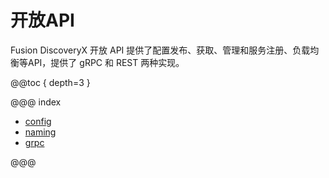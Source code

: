 # 开放API

Fusion DiscoveryX 开放 API 提供了配置发布、获取、管理和服务注册、负载均衡等API，提供了 gRPC 和 REST 两种实现。

@@toc { depth=3 }

@@@ index

- [config](config.md)
- [naming](naming.md)
- [grpc](grpc.md)

@@@
